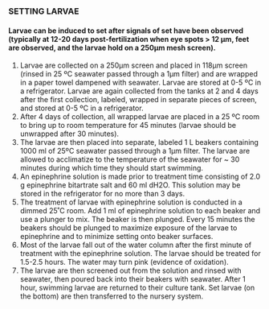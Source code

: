 ### SETTING LARVAE#### Larvae can be induced to set after signals of set have been observed (typically at 12-20 days post-fertilization when eye spots > 12 μm, feet are observed, and the larvae hold on a 250μm mesh screen).
1. Larvae are collected on a 250μm screen and placed in 118μm screen (rinsed in 25 ºC seawater passed through a 1μm filter) and are wrapped in a paper towel dampened with seawater.  Larvae are stored at 0-5 ºC in a refrigerator. Larvae are again collected from the tanks at 2 and 4 days after the first collection, labeled, wrapped in separate pieces of screen, and stored at 0-5 ºC in a refrigerator.2. After 4 days of collection, all wrapped larvae are placed in a 25 ºC room to bring up to room temperature for 45 minutes (larvae should be unwrapped after 30 minutes).3. The larvae are then placed into separate, labeled 1 L beakers containing 1000 ml of 25ºC seawater passed through a 1μm filter.  The larvae are allowed to acclimatize to the temperature of the seawater for ~ 30 minutes during which time they should start swimming. 4. An epinephrine solution is made prior to treatment time consisting of 2.0 g epinephrine bitartrate salt and 60 ml dH2O.  This solution may be stored in the refrigerator for no more than 3 days.  5. The treatment of larvae with epinephrine solution is conducted in a dimmed 25˚C room.  Add 1 ml of epinephrine solution to each beaker and use a plunger to mix.  The beaker is then plunged. Every 15 minutes the beakers should be plunged to maximize exposure of the larvae to epinephrine and to minimize setting onto beaker surfaces.6. Most of the larvae fall out of the water column after the first minute of treatment with the epinephrine solution.  The larvae should be treated for 1.5-2.5 hours.  The water may turn pink (evidence of oxidation). 7. The larvae are then screened out from the solution and rinsed with seawater, then poured back into their beakers with seawater.  After 1 hour, swimming larvae are returned to their culture tank.  Set larvae (on the bottom) are then transferred to the nursery system.